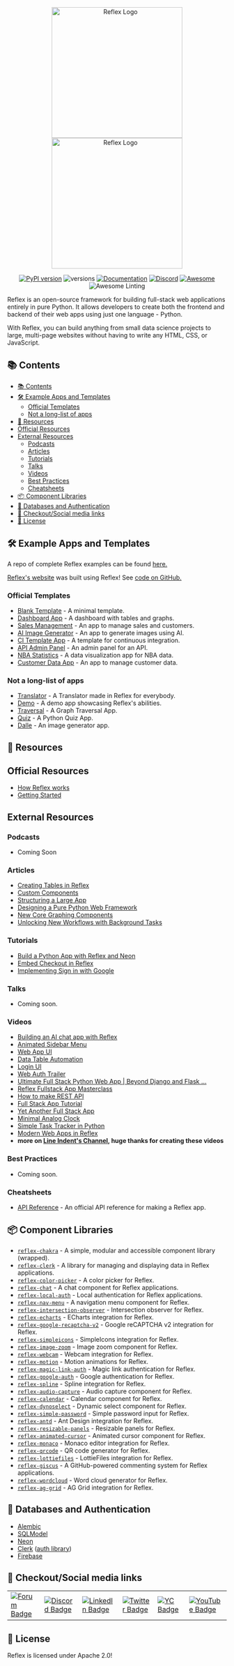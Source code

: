 <!--lint disable awesome-badge unordered-list-marker-style trailing-slash awesome-heading awesome-github awesome-toc double-link awesome-list-item no-repeat-punctuation-->
<div align="center">
    <img src="https://raw.githubusercontent.com/reflex-dev/awesome-reflex/main/images/dark_logo.svg#gh-light-mode-only" alt="Reflex Logo" width="300px">
    <img src="https://raw.githubusercontent.com/reflex-dev/awesome-reflex/main/images/light_logo.svg#gh-dark-mode-only" alt="Reflex Logo" width="300px">

[![PyPI version](https://badge.fury.io/py/reflex.svg)](https://badge.fury.io/py/reflex)
![versions](https://img.shields.io/pypi/pyversions/reflex.svg)
[![Documentation](https://img.shields.io/badge/Documentation%20-Introduction%20-%20%23007ec6)](https://reflex.dev/docs/getting-started/introduction)
[![Discord](https://img.shields.io/discord/1029853095527727165?color=%237289da&label=Discord)](https://discord.gg/T5WSbC2YtQ)
[![Awesome](https://cdn.rawgit.com/sindresorhus/awesome/d7305f38d29fed78fa85652e3a63e154dd8e8829/media/badge.svg)](https://github.com/sindresorhus/awesome)
![Awesome Linting](https://github.com/itsmeadarsh2008/awesome-reflex/actions/workflows/lint.yaml/badge.svg)
</div>

Reflex is an open-source framework for building full-stack web applications entirely in pure Python.
It allows developers to create both the frontend and backend of their web apps using just one language - Python.

With Reflex, you can build anything from small data science projects to large, multi-page websites without having to write any HTML, CSS, or JavaScript.

## 📚 Contents

- [📚 Contents](#-contents)
- [🛠️ Example Apps and Templates](#️-example-apps-and-templates)
  - [Official Templates](#official-templates)
  - [Not a long-list of apps](#not-a-long-list-of-apps)
- [📖 Resources](#-resources)
- [Official Resources](#official-resources)
- [External Resources](#external-resources)
  - [Podcasts](#podcasts)
  - [Articles](#articles)
  - [Tutorials](#tutorials)
  - [Talks](#talks)
  - [Videos](#videos)
  - [Best Practices](#best-practices)
  - [Cheatsheets](#cheatsheets)
- [📦 Component Libraries](#-component-libraries)
- [🔐 Databases and Authentication](#-databases-and-authentication)
- [🔗 Checkout/Social media links](#-checkoutsocial-media-links)
- [📜 License](#-license)

## 🛠️ Example Apps and Templates

A repo of complete Reflex examples can be found [here.](https://github.com/reflex-dev/reflex-examples)

[Reflex's website](https://reflex.dev) was built using Reflex! See [code on GitHub.](https://github.com/reflex-dev/reflex-web)

### Official Templates

- [Blank Template](https://blank-template.reflex.run) - A minimal template.
- [Dashboard App](https://dashboard-new.reflex.run/) - A dashboard with tables and graphs.
- [Sales Management](https://sales-new.reflex.run/) - An app to manage sales and customers.
- [AI Image Generator](https://ai-image-gen.reflex.run/) - An app to generate images using AI.
- [CI Template App](https://cijob.reflex.run/) - A template for continuous integration.
- [API Admin Panel](https://api-admin-panel.reflex.run/) - An admin panel for an API.
- [NBA Statistics](https://nba-new.reflex.run/) - A data visualization app for NBA data.
- [Customer Data App](https://customer-data-app.reflex.run/) - An app to manage customer data.

### Not a long-list of apps

- [Translator](https://translator.reflex.run/) - A Translator made in Reflex for everybody.
- [Demo](https://demo.reflex.run/) - A demo app showcasing Reflex's abilities.
- [Traversal](https://traversal.reflex.run/) - A Graph Traversal App.
- [Quiz](https://quiz.reflex.run/) - A Python Quiz App.
- [Dalle](https://dalle.reflex.run/) - An image generator app.

## 📖 Resources

## Official Resources

- [How Reflex works](https://reflex.dev/docs/getting-started/how-reflex-works/)
- [Getting Started](https://reflex.dev/docs/getting-started/introduction/)

## External Resources

### Podcasts

- Coming Soon

### Articles

- [Creating Tables in Reflex](https://reflex.dev/blog/2024-06-28-using-table-component/)
- [Custom Components](https://reflex.dev/blog/2024-04-16-custom-components/)
- [Structuring a Large App](https://reflex.dev/blog/2024-03-27-structuring-a-large-app/)
- [Designing a Pure Python Web Framework](https://reflex.dev/blog/2024-03-21-reflex-architecture/)
- [New Core Graphing Components](https://reflex.dev/blog/2023-10-11-graphing-update/)
- [Unlocking New Workflows with Background Tasks](https://reflex.dev/blog/2023-09-28-unlocking-new-workflows-with-background-tasks/)

### Tutorials

- [Build a Python App with Reflex and Neon](https://neon.tech/docs/guides/reflex)
- [Embed Checkout in Reflex](https://github.com/joyhchen/reflex-embedded-checkout)
- [Implementing Sign in with Google](https://reflex.dev/blog/2023-10-25-implementing-sign-in-with-google/)

### Talks

- Coming soon.

### Videos

- [Building an AI chat app with Reflex](https://www.youtube.com/watch?v=ITOZkzjtjUA)
- [Animated Sidebar Menu](https://youtu.be/jQMsWL0g0jc?list=PLDHA4931gtc7wHBDGQOYlmcpZm7qyici7)
- [Web App UI](https://youtu.be/uBx2T7ltQK0?list=PLDHA4931gtc7wHBDGQOYlmcpZm7qyici7)
- [Data Table Automation](https://youtu.be/j8ZX6bRynZ8?list=PLDHA4931gtc7wHBDGQOYlmcpZm7qyici7)
- [Login UI](https://youtu.be/FnEXy6we_5k?list=PLDHA4931gtc7wHBDGQOYlmcpZm7qyici7)
- [Web Auth Trailer](https://youtu.be/P5rBlAzoxP0?list=PLDHA4931gtc7wHBDGQOYlmcpZm7qyici7)
- [Ultimate Full Stack Python Web App | Beyond Django and Flask ...](https://youtu.be/Gk6f3COcmYs?list=PLDHA4931gtc7wHBDGQOYlmcpZm7qyici7)
- [Reflex Fullstack App Masterclass](https://youtu.be/5lTBC8i4vWM?list=PLDHA4931gtc7wHBDGQOYlmcpZm7qyici7)
- [How to make REST API](https://youtu.be/xOXhir-kMuU?list=PLDHA4931gtc7wHBDGQOYlmcpZm7qyici7)
- [Full Stack App Tutorial](https://youtu.be/lcSKCc7Nuqw?list=PLDHA4931gtc7wHBDGQOYlmcpZm7qyici7)
- [Yet Another Full Stack App](https://youtu.be/3XT-AMLFLK0?list=PLDHA4931gtc7wHBDGQOYlmcpZm7qyici7)
- [Minimal Analog Clock](https://youtu.be/heFUIjrNWYA?list=PLDHA4931gtc7wHBDGQOYlmcpZm7qyici7)
- [Simple Task Tracker in Python](https://youtu.be/JyY2sZIrGb0?list=PLDHA4931gtc7wHBDGQOYlmcpZm7qyici7)
- [Modern Web Apps in Reflex](https://youtu.be/mwB_AVPKnxg?list=PLDHA4931gtc7wHBDGQOYlmcpZm7qyici7)
- **more on [Line Indent's Channel](https://www.youtube.com/playlist?list=PLDHA4931gtc7wHBDGQOYlmcpZm7qyici7), huge thanks for creating these videos**

### Best Practices

- Coming soon.

### Cheatsheets

- [API Reference](https://reflex.dev/docs/api-reference/app/) - An official API reference for making a Reflex app.

## 📦 Component Libraries

- [`reflex-chakra`](https://chakra.reflex.run/introduction/) - A simple, modular and accessible component library (wrapped).
- [`reflex-clerk`](https://pypi.org/project/reflex-clerk/) - A library for managing and displaying data in Reflex applications.
- [`reflex-color-picker`](https://pypi.org/project/reflex-color-picker/) - A color picker for Reflex.
- [`reflex-chat`](https://pypi.org/project/reflex-chat/) - A chat component for Reflex applications.
- [`reflex-local-auth`](https://pypi.org/project/reflex-local-auth/) - Local authentication for Reflex applications.
- [`reflex-nav-menu`](https://pypi.org/project/reflex-nav-menu/) - A navigation menu component for Reflex.
- [`reflex-intersection-observer`](https://pypi.org/project/reflex-intersection-observer/) - Intersection observer for Reflex.
- [`reflex-echarts`](https://pypi.org/project/reflex-echarts/) - ECharts integration for Reflex.
- [`reflex-google-recaptcha-v2`](https://pypi.org/project/reflex-google-recaptcha-v2/) - Google reCAPTCHA v2 integration for Reflex.
- [`reflex-simpleicons`](https://pypi.org/project/reflex-simpleicons/) - SimpleIcons integration for Reflex.
- [`reflex-image-zoom`](https://pypi.org/project/reflex-image-zoom/) - Image zoom component for Reflex.
- [`reflex-webcam`](https://pypi.org/project/reflex-webcam/) - Webcam integration for Reflex.
- [`reflex-motion`](https://pypi.org/project/reflex-motion/) - Motion animations for Reflex.
- [`reflex-magic-link-auth`](https://pypi.org/project/reflex-magic-link-auth/) - Magic link authentication for Reflex.
- [`reflex-google-auth`](https://pypi.org/project/reflex-google-auth/) - Google authentication for Reflex.
- [`reflex-spline`](https://pypi.org/project/reflex-spline/) - Spline integration for Reflex.
- [`reflex-audio-capture`](https://pypi.org/project/reflex-audio-capture/) - Audio capture component for Reflex.
- [`reflex-calendar`](https://pypi.org/project/reflex-calendar/) - Calendar component for Reflex.
- [`reflex-dynoselect`](https://pypi.org/project/reflex-dynoselect/) - Dynamic select component for Reflex.
- [`reflex-simple-password`](https://pypi.org/project/reflex-simple-password/) - Simple password input for Reflex.
- [`reflex-antd`](https://pypi.org/project/reflex-antd/) - Ant Design integration for Reflex.
- [`reflex-resizable-panels`](https://pypi.org/project/reflex-resizable-panels/) - Resizable panels for Reflex.
- [`reflex-animated-cursor`](https://pypi.org/project/reflex-animated-cursor/) - Animated cursor component for Reflex.
- [`reflex-monaco`](https://pypi.org/project/reflex-monaco/) - Monaco editor integration for Reflex.
- [`reflex-qrcode`](https://pypi.org/project/reflex-qrcode/) - QR code generator for Reflex.
- [`reflex-lottiefiles`](https://pypi.org/project/reflex-lottiefiles/) - LottieFiles integration for Reflex.
- [`reflex-giscus`](https://pypi.org/project/reflex-giscus/) - A GitHub-powered commenting system for Reflex applications.
- [`reflex-wordcloud`](https://pypi.org/project/reflex-wordcloud/) - Word cloud generator for Reflex.
- [`reflex-ag-grid`](https://pypi.org/project/reflex-ag-grid/) - AG Grid integration for Reflex.

## 🔐 Databases and Authentication

- [Alembic](https://alembic.sqlalchemy.org/en/latest/)
- [SQLModel](https://sqlmodel.tiangolo.com/)
- [Neon](https://neon.tech)
- [Clerk](https://clerk.com/) ([auth library](https://kroo.github.io/reflex-clerk/))
- [Firebase](https://youtu.be/JRGyvjjWb00?list=PLDHA4931gtc7wHBDGQOYlmcpZm7qyici7)

## 🔗 Checkout/Social media links

<div align="center">
    <table>
      <tr>
        <td><a href="https://forum.reflex.dev/"><img src="https://img.shields.io/badge/Forum-Blue?logo=forum" alt="Forum Badge"></a></td>
        <td><a href="https://discord.gg/T5WSbC2YtQ"><img src="https://img.shields.io/badge/Discord-7289DA?logo=discord" alt="Discord Badge"></a></td>
        <td><a href="https://www.linkedin.com/company/reflex-dev/"><img src="https://img.shields.io/badge/LinkedIn-0077B5?logo=linkedin" alt="LinkedIn Badge"></a></td>
        <td><a href="https://twitter.com/getreflex"><img src="https://img.shields.io/badge/X-1DA1F3?logo=X" alt="Twitter Badge"></a></td>
        <td><a href="https://www.ycombinator.com/companies/reflex"><img src="https://img.shields.io/badge/YC-007080?logo=ycombinator" alt="YC Badge"></a></td>
        <td><a href="https://www.youtube.com/@reflex-dev"><img src="https://img.shields.io/badge/YouTube-FF0000?logo=youtube" alt="YouTube Badge"></a></td>
      </tr>
    </table>
</div>

## 📜 License

Reflex is licensed under Apache 2.0!
